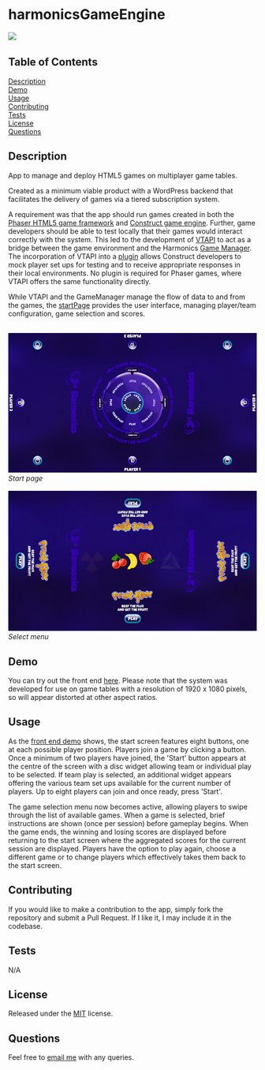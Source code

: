 # harmonicsGameEngine

[<img src="https://img.shields.io/badge/License-MIT-yellow.svg">](https://opensource.org/licenses/MIT)

## Table of Contents

[Description](#description)<br />[Demo](#demo)<br />[Usage](#usage)<br />[Contributing](#contributing)<br />[Tests](#tests)<br />[License](#license)<br />[Questions](#questions)<br />

## Description

App to manage and deploy HTML5 games on multiplayer game tables.

Created as a minimum viable product with a WordPress backend that facilitates the delivery of games via a tiered subscription system.

A requirement was that the app should run games created in both the [Phaser HTML5 game framework](https://phaser.io/) and [Construct game engine](https://www.construct.net/en). Further, game developers should be able to test locally that their games would interact correctly with the system. This led to the development of [VTAPI](https://github.com/paulashby/harmonicsGameEngine/blob/main/moduleTest/vt-api-1.7.js) to act as a bridge between the game environment and the Harmonics [Game Manager](https://github.com/paulashby/harmonicsGameEngine/blob/main/wp-content/themes/harmonics/scripts/GameManager.js). The incorporation of VTAPI into a [plugin](https://github.com/paulashby/harmonicsGameEngine/tree/main/Construct_2_plugin_1_5/vtapi) allows Construct developers to mock player set ups for testing and to receive appropriate responses in their local environments. No plugin is required for Phaser games, where VTAPI offers the same functionality directly.

While VTAPI and the GameManager manage the flow of data to and from the games, the [startPage](https://github.com/paulashby/harmonicsGameEngine/tree/main/wp-content/startPage/src) provides the user interface, managing player/team configuration, game selection and scores.<br /><br />


![Homepage](images/harmonics-start.jpg "Screenshot of Harmonics start page")*Start page*<br /><br />
![Homepage](images/harmonics-select.jpg "Screenshot of Harmonics select menu")*Select menu*<br />

## Demo

You can try out the front end [here](https://harmonics.primitive.co/). Please note that the system was developed for use on game tables with a resolution of 1920 x 1080 pixels, so will appear distorted at other aspect ratios.

## Usage
As the [front end demo](https://harmonics.primitive.co/) shows, the start screen features eight buttons, one at each possible player position. Players join a game by clicking a button. Once a minimum of two players have joined, the 'Start' button appears at the centre of the screen with a disc widget allowing team or individual play to be selected. If team play is selected, an additional widget appears offering the various team set ups available for the current number of players. Up to eight players can join and once ready, press 'Start'. 

The game selection menu now becomes active, allowing players to swipe through the list of available games. When a game is selected, brief instructions are shown (once per session) before gameplay begins. When the game ends, the winning and losing scores are displayed before returning to the start screen where the aggregated scores for the current session are displayed. Players have the option to play again, choose a different game or to change players which effectively takes them back to the start screen.

## Contributing

If you would like to make a contribution to the app, simply fork the repository and submit a Pull Request. If I like it, I may include it in the codebase.

## Tests

N/A

## License

Released under the [MIT](https://opensource.org/licenses/MIT) license.

## Questions

Feel free to [email me](mailto:paul@primitive.co?subject=HarmonicsGameEngine%20query%20from%20GitHub) with any queries.
